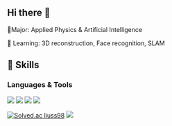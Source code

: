 ## Hi there 👋
🔭Major: Applied Physics & Artificial Intelligence 

🌱 Learning: 3D reconstruction, Face recognition, SLAM




<!--
**DominicoRyu/DominicoRyu** is a ✨ _special_ ✨ repository because its `README.md` (this file) appears on your GitHub profile.

Here are some ideas to get you started:

- 🔭 I’m currently working on ...
- 🌱 I’m currently learning ...
- 👯 I’m looking to collaborate on ...
- 🤔 I’m looking for help with ...
- 💬 Ask me about ...
- 📫 How to reach me: ...
- 😄 Pronouns: ...
- ⚡ Fun fact: ...
-->

## 💪 Skills 
### Languages & Tools
<img src="https://img.shields.io/badge/Python-3776AB?style=flat-square&logo=Python&logoColor=white"/> <img src="https://img.shields.io/badge/PyTorch-EE4C2C?style=flat-square&logo=PyTorch&logoColor=white"/> <img src="https://img.shields.io/badge/TensorFlow-FF6F00?style=flat-square&logo=TensorFlow&logoColor=white"/>   <img src="https://img.shields.io/badge/Docker-2496ED?style=flat-square&logo=Docker&logoColor=white"/>



[![Solved.ac
liuss98](http://mazassumnida.wtf/api/v2/generate_badge?boj=liuss98)](https://solved.ac/liuss98)
<img src="http://mazandi.herokuapp.com/api?handle=liuss98&theme=warm"/>

